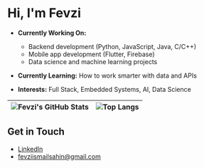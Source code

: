 # Hi, I'm Fevzi

- **Currently Working On:**  
  - Backend development (Python, JavaScript, Java, C/C++)  
  - Mobile app development (Flutter, Firebase)  
  - Data science and machine learning projects  

- **Currently Learning:** How to work smarter with data and APIs  
- **Interests:** Full Stack, Embedded Systems, AI, Data Science

| ![Fevzi's GitHub Stats](https://github-readme-stats.vercel.app/api?username=fevziismailsahin&show_icons=true&theme=buefy&hide_border=true) | ![Top Langs](https://github-readme-stats.vercel.app/api/top-langs/?username=fevziismailsahin&layout=compact&theme=buefy&hide_border=true) |
|------------------------------------------------------------------------------------------------------------------------------------|------------------------------------------------------------------------------------------------------------------------------------------------|

## Get in Touch

- [LinkedIn](https://www.linkedin.com/in/fevzi-ismail-şahin-a5b37820b)  
- [fevziismailsahin@gmail.com](mailto:fevziismailsahin@gmail.com)
